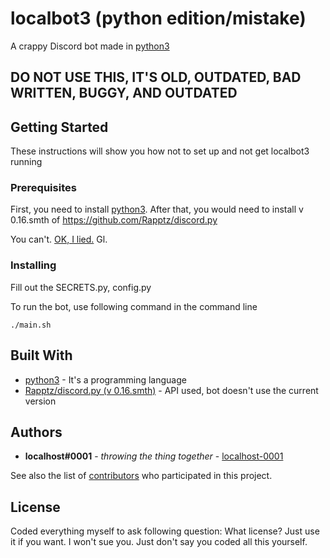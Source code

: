 # localbot3 (python edition/mistake)

A crappy Discord bot made in [python3](https://www.python.org/download/releases/3.0/)

## DO NOT USE THIS, IT'S OLD, OUTDATED, BAD WRITTEN, BUGGY, AND OUTDATED 

## Getting Started

These instructions will show you how not to set up and not get localbot3 running

### Prerequisites

First, you need to install [python3](https://www.python.org/download/releases/3.0/).
After that, you would need to install v 0.16.smth of https://github.com/Rapptz/discord.py


You can't. [OK, I lied.](https://github.com/Rapptz/discord.py/releases/tag/v0.16.12) Gl. 


### Installing

Fill out the SECRETS.py, config.py

To run the bot, use following command in the command line 
```
./main.sh
```

## Built With

* [python3](https://www.python.org/download/releases/3.0/) - It's a programming language
* [Rapptz/discord.py (v 0.16.smth)](https://github.com/Rapptz/discord.py) - API used, bot doesn't use the current version

## Authors

* **localhost#0001** - *throwing the thing together* - [localhost-0001](https://github.com/localhost-0001)

See also the list of [contributors](https://github.com/localhost-0001/localbot3/contributors) who participated in this project.

## License

Coded everything myself to ask following question: What license? Just use it if you want. I won't sue you. Just don't say you coded all this yourself.
